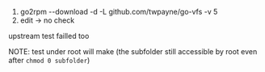 1. go2rpm  --download -d -L github.com/twpayne/go-vfs -v 5
2. edit -> no check

upstream test failled too

NOTE: test under root will make (the subfolder still accessible by root even after `chmod 0 subfolder`)
